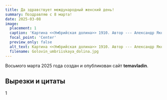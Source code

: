```yaml
---
title: Да здравствует международный женский день!
summary: Поздравляю с 8 марта! 
date: 2025-03-08
image:
  placement: 1
  caption: 'Картина <<Умбрийская долина>> 1910. Автор --- Александр Яковлевич Головин (1863-1930).'
  focal_point: 'Center'
  preview_only: false
  alt_text: Картина <<Умбрийская долина>> 1910. Автор --- Александр Яковлевич Головин (1863-1930).
  filename: Golovin_umbriiskaya_dolina.jpg
---
```


Восьмого марта 2025 года создан и опубликован сайт **temavladin**.

## Вырезки и цитаты

1